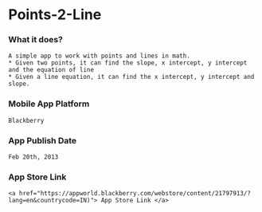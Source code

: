 # Points-2-Line

### What it does?
	
	A simple app to work with points and lines in math. 
	* Given two points, it can find the slope, x intercept, y intercept and the equation of line 
	* Given a line equation, it can find the x intercept, y intercept and slope.
	
### Mobile App Platform
	
	Blackberry

### App Publish Date
	
	Feb 20th, 2013
	
### App Store Link

	<a href="https://appworld.blackberry.com/webstore/content/21797913/?lang=en&countrycode=IN)"> App Store Link </a>